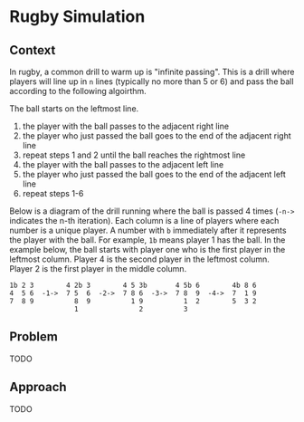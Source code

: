 # Rugby Simulation

## Context

In rugby, a common drill to warm up is "infinite passing". This is a drill where players will line up in `n` lines (typically no more than 5 or 6) and pass the ball according to the following algoirthm. 

The ball starts on the leftmost line. 

1. the player with the ball passes to the adjacent right line
2. the player who just passed the ball goes to the end of the adjacent right line
3. repeat steps 1 and 2 until the ball reaches the rightmost line
4. the player with the ball passes to the adjacent left line 
5. the player who just passed the ball goes to the end of the adjacent left line
6. repeat steps 1-6

Below is a diagram of the drill running where the ball is passed 4 times (`-n->` indicates the n-th iteration). Each column is a line of players where each number is a unique player. A number with `b` immediately after it represents the player with the ball. For example, `1b` means player 1 has the ball. In the example below, the ball starts with player one who is the first player in the leftmost column. Player 4 is the second player in the leftmost column. Player 2 is the first player in the middle column.  
```
1b 2 3        4 2b 3        4 5 3b       4 5b 6        4b 8 6
4  5 6  -1->  7 5  6  -2->  7 8 6  -3->  7 8  9  -4->  7  1 9
7  8 9          8  9          1 9          1  2        5  3 2
                1               2          3
```

## Problem

TODO

## Approach

TODO
